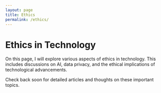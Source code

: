 ```yaml
---
layout: page
title: Ethics
permalink: /ethics/
---
```


# Ethics in Technology

On this page, I will explore various aspects of ethics in technology. This includes discussions on AI, data privacy, and the ethical implications of technological advancements.

Check back soon for detailed articles and thoughts on these important topics.

